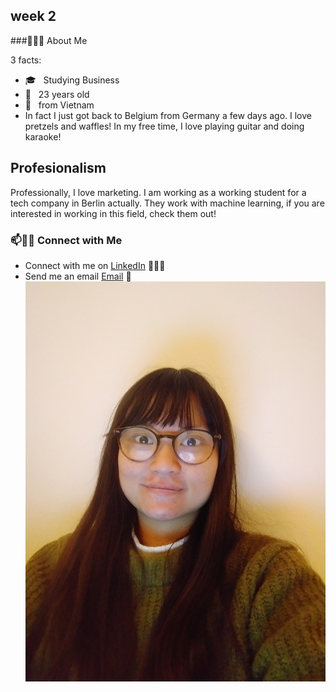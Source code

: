 ## week 2

###👨🏻‍💻 About Me

3 facts:
- 🎓 &nbsp; Studying Business
- 🌱 &nbsp; 23 years old
- 🚀 &nbsp; from Vietnam 
- In fact I just got back to Belgium from Germany a few days ago. I love pretzels and waffles! In my free time, I love playing guitar and doing karaoke!
## Profesionalism
Professionally, I love marketing. I am working as a working student for a tech company in Berlin actually. They work with machine learning, if you are interested in working in this field, check them out!

### 📫🤝🏻 Connect with Me

- Connect with me on [LinkedIn](https://www.linkedin.com/in/thanhhadoan/) 👨🏻‍💻
- Send me an email [Email](mailto:ha.doan149@gmail.com) 💌
  ![A picture of me](./assets/IMG_20220220_180930.jpg)
